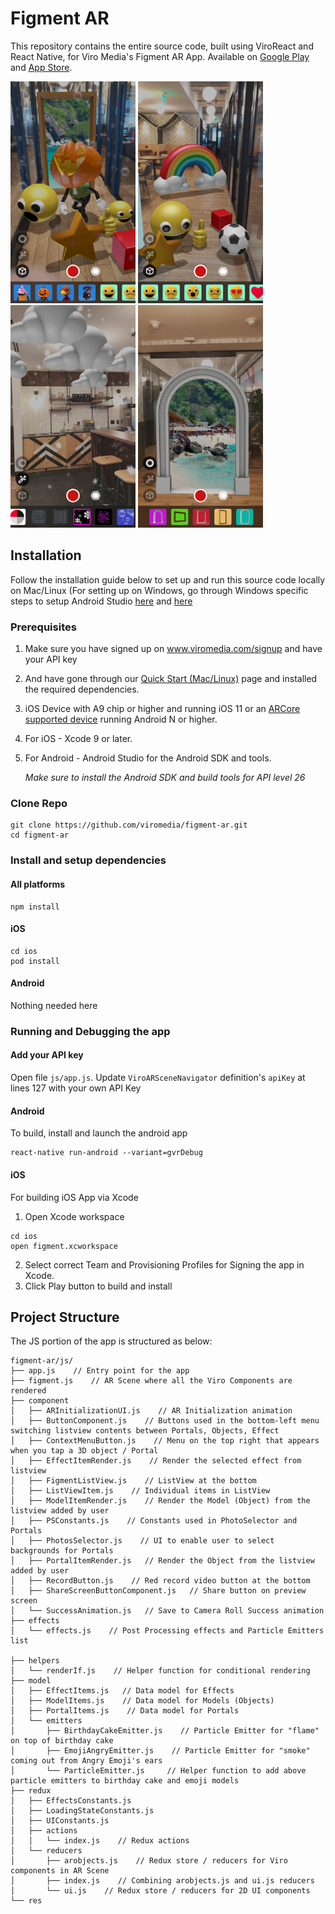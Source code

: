 # Figment AR
This repository contains the entire source code, built using ViroReact and React Native, for Viro Media's Figment AR App. Available on [Google Play](https://play.google.com/store/apps/details?id=com.viro.figment) and [App Store](https://itunes.apple.com/us/app/figment-ar/id1270018902?mt=8).

<img src="screenshots/figment_1.png" width="200"/> <img src="screenshots/figment_2.png" width="200"/> <img src="screenshots/figment_3.png" width="200"/> <img src="screenshots/figment_4.png" width="200"/>

## Installation
Follow the installation guide below to set up and run this source code locally on Mac/Linux (For setting up on Windows, go through Windows specific steps to setup Android Studio [here](https://docs.viromedia.com/docs/quick-start-windows) and [here](https://docs.viromedia.com/docs/installing-viro-android)

### Prerequisites
1. Make sure you have signed up on www.viromedia.com/signup and have your API key
2. And have gone through our [Quick Start (Mac/Linux)](https://docs.viromedia.com/docs/quick-start) page and installed the required dependencies.
3. iOS Device with A9 chip or higher and running iOS 11 or an [ARCore supported device](https://developers.google.com/ar/discover/supported-devices) running Android N or higher.
4. For iOS - Xcode 9 or later.
5. For Android - Android Studio for the Android SDK and tools.
  
    _Make sure to install the Android SDK and build tools for API level 26_

### Clone Repo
```
git clone https://github.com/viromedia/figment-ar.git
cd figment-ar
```

### Install and setup dependencies
#### All platforms
```
npm install
```
#### iOS
```
cd ios
pod install
```
#### Android
Nothing needed here

### Running and Debugging the app
#### Add your API key
Open file `js/app.js`. Update `ViroARSceneNavigator` definition's `apiKey` at lines 127 with your own API Key
#### Android
To build, install and launch the android app
```
react-native run-android --variant=gvrDebug
```
#### iOS
For building iOS App via Xcode
1. Open Xcode workspace
```
cd ios
open figment.xcworkspace
```
2. Select correct Team and Provisioning Profiles for Signing the app in Xcode. 
3. Click Play button to build and install 

## Project Structure
The JS portion of the app is structured as below:
```
figment-ar/js/
├── app.js    // Entry point for the app
├── figment.js    // AR Scene where all the Viro Components are rendered 
├── component
│   ├── ARInitializationUI.js    // AR Initialization animation
│   ├── ButtonComponent.js    // Buttons used in the bottom-left menu switching listview contents between Portals, Objects, Effect 
│   ├── ContextMenuButton.js    // Menu on the top right that appears when you tap a 3D object / Portal
│   ├── EffectItemRender.js    // Render the selected effect from listview
│   ├── FigmentListView.js    // ListView at the bottom
│   ├── ListViewItem.js    // Individual items in ListView
│   ├── ModelItemRender.js    // Render the Model (Object) from the listview added by user
│   ├── PSConstants.js    // Constants used in PhotoSelector and Portals
│   ├── PhotosSelector.js    // UI to enable user to select backgrounds for Portals
│   ├── PortalItemRender.js   // Render the Object from the listview added by user
│   ├── RecordButton.js    // Red record video button at the bottom
│   ├── ShareScreenButtonComponent.js   // Share button on preview screen
│   └── SuccessAnimation.js   // Save to Camera Roll Success animation
├── effects
│   └── effects.js    // Post Processing effects and Particle Emitters list

├── helpers
│   └── renderIf.js    // Helper function for conditional rendering
├── model
│   ├── EffectItems.js   // Data model for Effects
│   ├── ModelItems.js    // Data model for Models (Objects)
│   ├── PortalItems.js    // Data model for Portals
│   └── emitters
│       ├── BirthdayCakeEmitter.js    // Particle Emitter for "flame" on top of birthday cake 
│       ├── EmojiAngryEmitter.js    // Particle Emitter for "smoke" coming out from Angry Emoji's ears 
│       └── ParticleEmitter.js     // Helper function to add above particle emitters to birthday cake and emoji models
├── redux
│   ├── EffectsConstants.js
│   ├── LoadingStateConstants.js
│   ├── UIConstants.js
│   ├── actions
│   │   └── index.js    // Redux actions
│   └── reducers
│       ├── arobjects.js    // Redux store / reducers for Viro components in AR Scene
│       ├── index.js    // Combining arobjects.js and ui.js reducers
│       └── ui.js    // Redux store / reducers for 2D UI components
└── res
```
